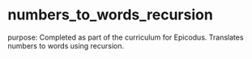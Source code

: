 numbers_to_words_recursion
==========================

purpose: Completed as part of the curriculum for Epicodus. 
Translates numbers to words using recursion. 
